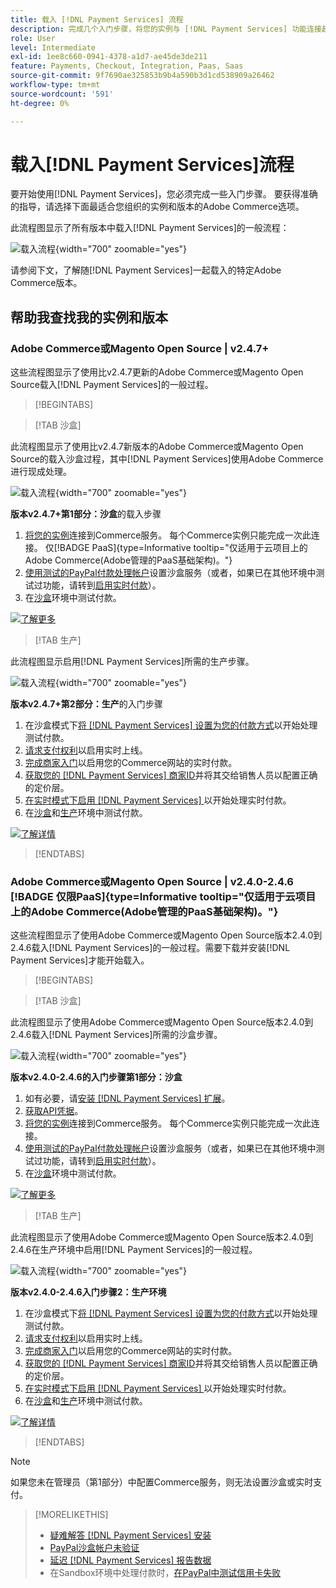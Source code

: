 ```yaml
---
title: 载入 [!DNL Payment Services] 流程
description: 完成几个入门步骤，将您的实例与 [!DNL Payment Services] 功能连接起来。
role: User
level: Intermediate
exl-id: 1ee8c660-0941-4378-a1d7-ae45de3de211
feature: Payments, Checkout, Integration, Paas, Saas
source-git-commit: 9f7690ae325853b9b4a590b3d1cd538909a26462
workflow-type: tm+mt
source-wordcount: '591'
ht-degree: 0%

---
```


# 载入[!DNL Payment Services]流程

要开始使用[!DNL Payment Services]，您必须完成一些入门步骤。 要获得准确的指导，请选择下面最适合您组织的实例和版本的Adobe Commerce选项。

此流程图显示了所有版本中载入[!DNL Payment Services]的一般流程：

![载入流程](assets/flow-payment-services.png){width="700" zoomable="yes"}

请参阅下文，了解随[!DNL Payment Services]一起载入的特定Adobe Commerce版本。

## 帮助我查找我的实例和版本

### Adobe Commerce或Magento Open Source | v2.4.7+

这些流程图显示了使用比v2.4.7更新的Adobe Commerce或Magento Open Source载入[!DNL Payment Services]的一般过程。

>[!BEGINTABS]

>[!TAB 沙盒]

此流程图显示了使用比v2.4.7新版本的Adobe Commerce或Magento Open Source的载入沙盒过程，其中[!DNL Payment Services]使用Adobe Commerce进行现成处理。

![载入流程](assets/flow-sandbox-configuration-onboarding-2.4.7.png){width="700" zoomable="yes"}

**版本v2.4.7+第1部分：沙盒**&#x200B;的载入步骤

1. [将您的实例](connect.md#configure-commerce-services)连接到Commerce服务。 每个Commerce实例只能完成一次此连接。 仅[!BADGE PaaS]{type=Informative tooltip="仅适用于云项目上的Adobe Commerce(Adobe管理的PaaS基础架构)。"}
1. [使用测试的PayPal付款处理帐户](sandbox.md#enable-sandbox-testing)设置沙盒服务（或者，如果已在其他环境中测试过功能，请转到[启用实时付款](sandbox.md#enable-live-payments)）。
1. 在[沙盒](sandbox.md#test-in-sandbox-environment)环境中测试付款。

[![了解更多](assets/learn-more-button.svg)](https://helpx.adobe.com/cn/legal/product-descriptions/payment-services-for-Adobe-Commerce-and-Magento-Open-Source-On-demand-Services.html)

>[!TAB 生产]

此流程图显示启用[!DNL Payment Services]所需的生产步骤。

![载入流程](assets/flow-production-payment-services.png){width="700" zoomable="yes"}

**版本v2.4.7+第2部分：生产**&#x200B;的入门步骤

1. 在沙盒模式下[将 [!DNL Payment Services] 设置为您的付款方式](production.md#set-payment-services-as-payment-method)以开始处理测试付款。
1. [请求支付权利](production.md#request-payments-entitlement-from-adobe)以启用实时上线。
1. [完成商家入门](production.md#complete-merchant-onboarding)以启用您的Commerce网站的实时付款。
1. [获取您的 [!DNL Payment Services] 商家ID](production.md#configure-pricing-tier)并将其交给销售人员以配置正确的定价层。
1. [在实时模式下启用 [!DNL Payment Services] &#x200B;](production.md#enable-live-payments)以开始处理实时付款。
1. 在[沙盒](sandbox.md#test-in-sandbox-environment)和[生产](production.md#test-in-production)环境中测试付款。

[![了解详情](assets/learn-more-button.svg)](production.md)

>[!ENDTABS]

### Adobe Commerce或Magento Open Source | v2.4.0-2.4.6 [!BADGE 仅限PaaS]{type=Informative tooltip="仅适用于云项目上的Adobe Commerce(Adobe管理的PaaS基础架构)。"}

这些流程图显示了使用Adobe Commerce或Magento Open Source版本2.4.0到2.4.6载入[!DNL Payment Services]的一般过程。需要下载并安装[!DNL Payment Services]才能开始载入。

>[!BEGINTABS]

>[!TAB 沙盒]

此流程图显示了使用Adobe Commerce或Magento Open Source版本2.4.0到2.4.6载入[!DNL Payment Services]所需的沙盒步骤。

![载入流程](assets/flow-sandbox-installation-configuration-onboarding-2.4.0.png){width="700" zoomable="yes"}

**版本v2.4.0-2.4.6的入门步骤第1部分：沙盒**

1. 如有必要，请[安装 [!DNL Payment Services] 扩展](install.md#get-payment-services)。
1. [获取API凭据](connect.md#obtain-api-credentials)。
1. [将您的实例](connect.md#configure-commerce-services)连接到Commerce服务。 每个Commerce实例只能完成一次此连接。
1. [使用测试的PayPal付款处理帐户](sandbox.md#enable-sandbox-testing)设置沙盒服务（或者，如果已在其他环境中测试过功能，请转到[启用实时付款](sandbox.md#enable-live-payments)）。
1. 在[沙盒](sandbox.md#test-in-sandbox-environment)环境中测试付款。

[![了解更多](assets/learn-more-button.svg)](https://helpx.adobe.com/cn/legal/product-descriptions/payment-services-for-Adobe-Commerce-and-Magento-Open-Source-On-demand-Services.html)

>[!TAB 生产]

此流程图显示了使用Adobe Commerce或Magento Open Source版本2.4.0到2.4.6在生产环境中启用[!DNL Payment Services]的一般过程。

![载入流程](assets/flow-production-payment-services.png){width="700" zoomable="yes"}

**版本v2.4.0-2.4.6入门步骤2：生产环境**

1. 在沙盒模式下[将 [!DNL Payment Services] 设置为您的付款方式](production.md#set-payment-services-as-payment-method)以开始处理测试付款。
1. [请求支付权利](production.md#request-payments-entitlement-from-adobe)以启用实时上线。
1. [完成商家入门](production.md#complete-merchant-onboarding)以启用您的Commerce网站的实时付款。
1. [获取您的 [!DNL Payment Services] 商家ID](production.md#configure-pricing-tier)并将其交给销售人员以配置正确的定价层。
1. [在实时模式下启用 [!DNL Payment Services] &#x200B;](production.md#enable-live-payments)以开始处理实时付款。
1. 在[沙盒](sandbox.md#test-in-sandbox-environment)和[生产](production.md#test-in-production)环境中测试付款。

[![了解详情](assets/learn-more-button.svg)](onboard.md)

>[!ENDTABS]

>[!NOTE]
>
>如果您未在管理员（第1部分）中配置Commerce服务，则无法设置沙盒或实时支付。

>[!MORELIKETHIS]
>
> * [疑难解答 [!DNL Payment Services] 安装](https://experienceleague.adobe.com/docs/commerce-knowledge-base/kb/troubleshooting/payments/payservices-install.html?lang=zh-Hans)
> * [PayPal沙盒帐户未验证](https://experienceleague.adobe.com/docs/commerce-knowledge-base/kb/troubleshooting/payments/payservices-paypal-acct.html?lang=zh-Hans)
> * [延迟 [!DNL Payment Services] 报告数据](https://experienceleague.adobe.com/docs/commerce-knowledge-base/kb/troubleshooting/payments/payservices-report-info-delayed.html?lang=zh-Hans)
> * 在Sandbox环境中处理付款时，[在PayPal中测试信用卡失败](https://experienceleague.adobe.com/docs/commerce-knowledge-base/kb/troubleshooting/payments/payservices-cc-sandbox-failure.html?lang=zh-Hans)